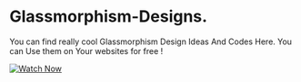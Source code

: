 # Glassmorphism-Designs.
You can find really cool Glassmorphism Design Ideas And Codes Here. You can Use them on Your websites for free ! 


[![Watch Now](https://www.youtube.com/watch?v=xZzNjMtbwew)](https://www.youtube.com/watch?v=xZzNjMtbwew)
